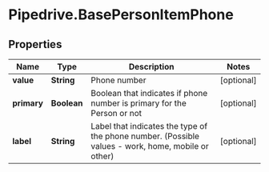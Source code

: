 # Pipedrive.BasePersonItemPhone

## Properties

Name | Type | Description | Notes
------------ | ------------- | ------------- | -------------
**value** | **String** | Phone number | [optional] 
**primary** | **Boolean** | Boolean that indicates if phone number is primary for the Person or not | [optional] 
**label** | **String** | Label that indicates the type of the phone number. (Possible values - work, home, mobile or other) | [optional] 


